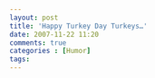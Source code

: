 ```yaml
---
layout: post
title: 'Happy Turkey Day Turkeys…'
date: 2007-11-22 11:20
comments: true
categories : [Humor]
tags:
---
```

<img src="/images/Thanksgiving.jpg" alt="" />

